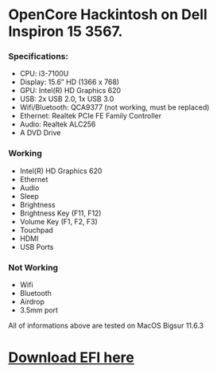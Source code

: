 # OpenCore Hackintosh on Dell Inspiron 15 3567.
### Specifications:
- CPU: i3-7100U
- Display: 15.6” HD (1366 x 768)
- GPU: Intel(R) HD Graphics 620
- USB: 2x USB 2.0, 1x USB 3.0
- Wifi/Bluetooth: QCA9377 (not working, must be replaced)
- Ethernet: Realtek PCIe FE Family Controller
- Audio: Realtek ALC256
- A DVD Drive

### Working
- Intel(R) HD Graphics 620
- Ethernet
- Audio
- Sleep
- Brightness
- Brightness Key (F11, F12)
- Volume Key (F1, F2, F3)
- Touchpad
- HDMI
- USB Ports

### Not Working
- Wifi
- Bluetooth
- Airdrop
- 3.5mm port

 All of informations above are tested on MacOS Bigsur 11.6.3

# [Download EFI here](https://github.com/datpusheen123/oc-hackintosh-dell-inspiron-3567/releases)
